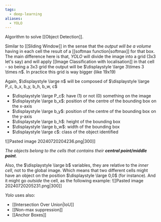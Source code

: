 ```yaml
---
tags:
  - deep-learning
aliases:
  - YOLO
---
```

Algorithm to solve [[Object Detection]].

Similar to [[Sliding Window]] in the sense that the *output will be a volume* having in each cell the result of a [[softmax function|softmax]] for that box. The main difference here is that, *YOLO* will divide the image into a grid (3x3 let's say) and will apply [[Image Classification with localisation]] in that cell - so being a 3x3 grid the output will be $\displaystyle \large 3\times 3 \times n$. In practice this grid is way bigger (like 19x19)

Again, $\displaystyle \large n$ will be composed of $\displaystyle \large P_c, b_x, b_y, b_h, b_w, c$
- $\displaystyle \large P_c$: have (1) or not (0) something on the image
- $\displaystyle \large b_x$: position of the centre of the bounding box on the x-axis
- $\displaystyle \large b_y$: position of the centre of the bounding box on the y-axis
- $\displaystyle \large b_h$: height of the bounding box
- $\displaystyle \large b_w$: width of the bounding box
- $\displaystyle \large c$: class of the object identified

![[Pasted image 20240720204236.png|300]]

*The objects belong to the cells that contains their **central point/middle point***.

Also, the $\displaystyle \large b$ variables, they are relative to the *inner cell*, not to the global image. Which means that two different cells might have an object on the position $\displaystyle \large 0,0$ (for instance). And it might go *outside* the cell, as the following example:
![[Pasted image 20240720205231.png|300]]

*Yolo* uses also:
- [[Intersection Over Union|IoU]]
- [[Non-max suppression]]
- [[Anchor Boxes]]